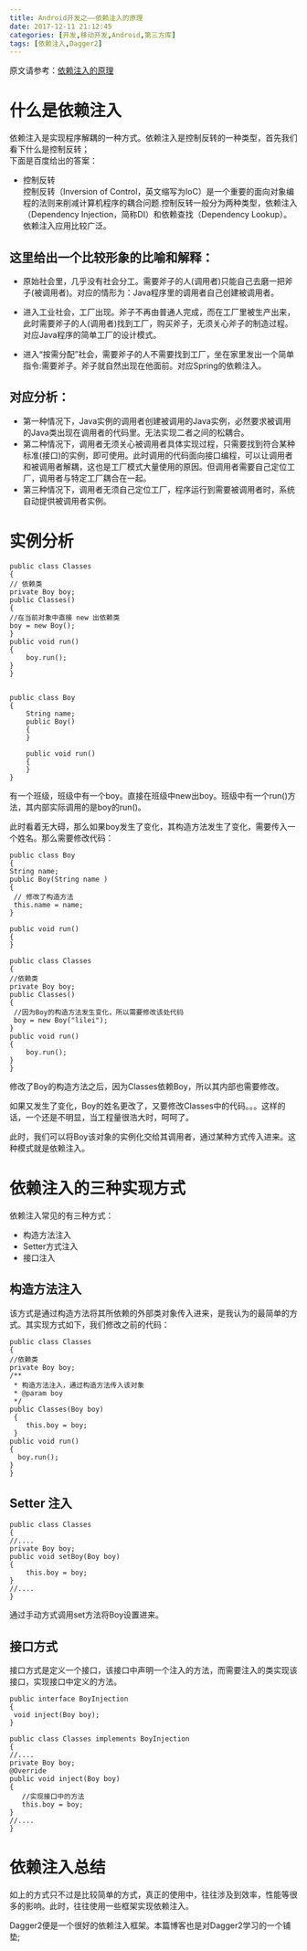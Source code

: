 ```yaml
---
title: Android开发之——依赖注入的原理
date: 2017-12-11 21:12:45
categories: [开发,移动开发,Android,第三方库]
tags: [依赖注入,Dagger2]
---
```

原文请参考：[依赖注入的原理][1]   
# 什么是依赖注入
依赖注入是实现程序解耦的一种方式。依赖注入是控制反转的一种类型，首先我们看下什么是控制反转；   
下面是百度给出的答案：

- 控制反转     
	控制反转（Inversion of Control，英文缩写为IoC）是一个重要的面向对象编程的法则来削减计算机程序的耦合问题.控制反转一般分为两种类型，依赖注入（Dependency Injection，简称DI）和依赖查找（Dependency Lookup）。依赖注入应用比较广泛。        
<!--more-->

## 这里给出一个比较形象的比喻和解释：   

- 原始社会里，几乎没有社会分工。需要斧子的人(调用者)只能自己去磨一把斧子(被调用者)。对应的情形为：Java程序里的调用者自己创建被调用者。

- 进入工业社会，工厂出现。斧子不再由普通人完成，而在工厂里被生产出来，此时需要斧子的人(调用者)找到工厂，购买斧子，无须关心斧子的制造过程。对应Java程序的简单工厂的设计模式。   
- 进入“按需分配”社会，需要斧子的人不需要找到工厂，坐在家里发出一个简单指令:需要斧子。斧子就自然出现在他面前。对应Spring的依赖注入。


## 对应分析：    

- 第一种情况下，Java实例的调用者创建被调用的Java实例，必然要求被调用的Java类出现在调用者的代码里。无法实现二者之间的松耦合。
- 第二种情况下，调用者无须关心被调用者具体实现过程，只需要找到符合某种标准(接口)的实例，即可使用。此时调用的代码面向接口编程，可以让调用者和被调用者解耦，这也是工厂模式大量使用的原因。但调用者需要自己定位工厂，调用者与特定工厂耦合在一起。 
- 第三种情况下，调用者无须自己定位工厂，程序运行到需要被调用者时，系统自动提供被调用者实例。  


# 实例分析   

	public class Classes 
	{
    // 依赖类
    private Boy boy;
    public Classes()
	{
    //在当前对象中直接 new 出依赖类
    boy = new Boy();
    }
    public void run()
	{
        boy.run();
    }
	}


	public class Boy 
	{
    	String name;
    	public Boy()
		{
    	}

    	public void run()
		{
    	}
	}

有一个班级，班级中有一个boy。直接在班级中new出boy。班级中有一个run()方法，其内部实际调用的是boy的run()。

此时看着无大碍，那么如果boy发生了变化，其构造方法发生了变化，需要传入一个姓名。那么需要修改代码： 

	public class Boy 
	{
    String name;
    public Boy(String name )
	{
     // 修改了构造方法
     this.name = name;
    }

    public void run()
	{
    }

	public class Classes 
	{
    //依赖类
    private Boy boy;
    public Classes()
	{
     //因为Boy的构造方法发生变化，所以需要修改该处代码
     boy = new Boy("lilei");
    }
    public void run()
	{
        boy.run();
    }
	}

修改了Boy的构造方法之后，因为Classes依赖Boy，所以其内部也需要修改。

如果又发生了变化，Boy的姓名更改了，又要修改Classes中的代码。。。这样的话，一个还是不明显，当工程量很浩大时，呵呵了。

此时，我们可以将Boy该对象的实例化交给其调用者，通过某种方式传入进来。这种模式就是依赖注入。 


# 依赖注入的三种实现方式

依赖注入常见的有三种方式：  

- 构造方法注入
- Setter方式注入
- 接口注入

## 构造方法注入

该方式是通过构造方法将其所依赖的外部类对象传入进来，是我认为的最简单的方式。其实现方式如下，我们修改之前的代码：  

	public class Classes 
	{
    //依赖类
    private Boy boy;
    /**
     * 构造方法注入，通过构造方法传入该对象
     * @param boy
     */
    public Classes(Boy boy)
	 {
        this.boy = boy;
     }
    public void run() 
	{
      boy.run();
    }
	}

## Setter 注入
	public class Classes 
	{
    //....
    private Boy boy;
    public void setBoy(Boy boy)
	{
        this.boy = boy;
    }
    //....
	}

通过手动方式调用set方法将Boy设置进来。  

## 接口方式
接口方式是定义一个接口，该接口中声明一个注入的方法，而需要注入的类实现该接口，实现接口中定义的方法。

	public interface BoyInjection 
	{
     void inject(Boy boy);
	}

	public class Classes implements BoyInjection 
	{
    //....
    private Boy boy;
    @Override
    public void inject(Boy boy) 
	{
       //实现接口中的方法
       this.boy = boy;
    }
    //....
	}

# 依赖注入总结

如上的方式只不过是比较简单的方式，真正的使用中，往往涉及到效率，性能等很多的影响。此时，往往使用一些框架实现依赖注入。   

Dagger2便是一个很好的依赖注入框架。本篇博客也是对Dagger2学习的一个铺垫;   





[1]: http://blog.csdn.net/lisdye2/article/details/51887402
